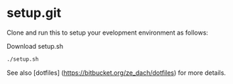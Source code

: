 setup.git
=========
Clone and run this to setup your evelopment environment as follows:

Download setup.sh
```sh
./setup.sh
```

See also [dotfiles] (https://bitbucket.org/ze_dach/dotfiles) for more details.





